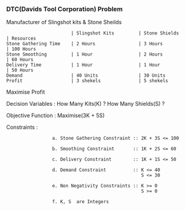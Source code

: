 ### DTC(Davids Tool Corporation) Problem

Manufacturer of Slingshot kits & Stone Sheilds

                            | Slingshot Kits         | Stone Shields           | Resources
    Stone Gathering Time    | 2 Hours                | 3 Hours                 | 100 Hours
    Stone Smoothing         | 1 Hour                 | 2 Hours                 | 60 Hours
    Delivery Time           | 1 Hour                 | 1 Hour                  | 50 Hours
    Demand                  | 40 Units               | 30 Units
    Profit                  | 3 shekels              | 5 shekels

Maximise Profit

Decision Variables : How Many Kits(K) ? How Many Shields(S) ?

Objective Function : Maximise(3K + 5S)

Constraints        :
 
                     a. Stone Gathering Constraint :: 2K + 3S <= 100
                     
                     b. Smoothing Constraint       :: 1K + 2S <= 60
                     
                     c. Delivery Constraint        :: 1K + 1S <= 50
                     
                     d. Demand Constraint          :: K <= 40
                                                      S <= 30
                                                      
                     e. Non Negativity Constraints :: K >= 0
                                                      S >= 0
                                                     
                     f. K, S  are Integers   
